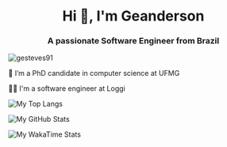 <h1 align="center">Hi 👋, I'm Geanderson</h1>
<h3 align="center">A passionate Software Engineer from Brazil</h3>

<p align="left"> <img src="https://komarev.com/ghpvc/?username=gesteves91" alt="gesteves91" /> </p>

🔭 I’m a PhD candidate in computer science at UFMG

👨‍💻 I'm a software engineer at Loggi

<!-- 👨‍💻 All of my projects are available [here](https://github.com/gesteves91?tab=repositories&type=source) -->

<!-- - 📫 How to reach me **geanderson@dcc.ufmg.br** -->

![My Top Langs](https://github-readme-stats.vercel.app/api/top-langs/?username=gesteves91&hide=jupyter%20notebook&layout=compact&theme=dracula&langs_count=4)

![My GitHub Stats](https://github-readme-stats.vercel.app/api?username=gesteves91&show_icons=true&theme=dracula&count_private=true)

![My WakaTime Stats](https://github-readme-stats.vercel.app/api/wakatime?username=gesteves91&theme=dracula&v=2)

<!-- <p align="left"> <img src="https://raw.githubusercontent.com/devicons/devicon/master/icons/python/python-original.svg" alt="python" width="40" height="40"/> <img src="https://raw.githubusercontent.com/devicons/devicon/master/icons/linux/linux-original.svg" alt="linux" width="40" height="40"/><img src="https://raw.githubusercontent.com/devicons/devicon/master/icons/bash/bash-original.svg" alt="bash" width="40" height="40"/> <img src="https://raw.githubusercontent.com/devicons/devicon/master/icons/latex/latex-original.svg" alt="latex" width="40" height="40"/> <img src="https://raw.githubusercontent.com/devicons/devicon/master/icons/github/github-original-wordmark.svg" alt="git" width="40" height="40"/> <img src="https://raw.githubusercontent.com/devicons/devicon/master/icons/java/java-original.svg" alt="java" width="40" height="40"/> <img src="https://raw.githubusercontent.com/devicons/devicon/master/icons/javascript/javascript-original.svg" alt="javascript" width="35" height="40"/> <img src="https://raw.githubusercontent.com/devicons/devicon/master/icons/docker/docker-original-wordmark.svg" alt="docker" width="40" height="40"/> <img src="https://raw.githubusercontent.com/devicons/devicon/master/icons/mongodb/mongodb-original-wordmark.svg" alt="mongodb" width="40" height="40"/> <img src="https://raw.githubusercontent.com/devicons/devicon/master/icons/mysql/mysql-original.svg" alt="mysql" width="40" height="40"/> </p> -->
